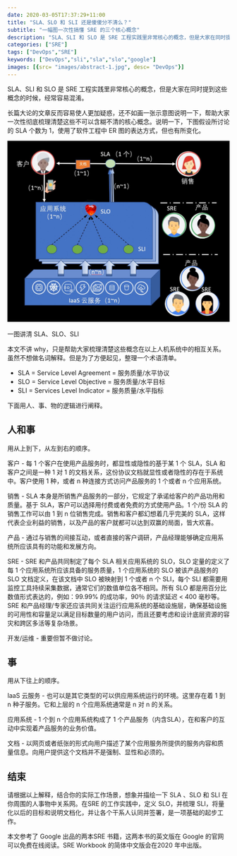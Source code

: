 ```yaml
---
date: 2020-03-05T17:37:29+11:00
title: "SLA、SLO 和 SLI 还是傻傻分不清么？"
subtitle: "一幅图一次性搞懂 SRE 的三个核心概念"
description: "SLA、SLI 和 SLO 是 SRE 工程实践里非常核心的概念，但是大家在同时提到这些概念的时候，经常容易混淆。"
categories: ["SRE"]
tags: ["DevOps","SRE"]
keywords: ["DevOps","sli","sla","slo","google"]
images: [{src= "images/abstract-1.jpg", desc= "DevOps"}]
---
```

SLA、SLI 和 SLO 是 SRE 工程实践里非常核心的概念，但是大家在同时提到这些概念的时候，经常容易混淆。

长篇大论的文章反而容易使人更加疑惑，还不如画一张示意图说明一下，帮助大家一次性彻底梳理清楚这些不可以含糊不清的核心概念。说明一下，下图假设所讨论的 SLA 个数为 1，使用了软件工程中 ER 图的表达方式，但也有所变化。

![SLA、SLO、SLI](/images/sla-sli-slo.jpeg)

一图讲清 SLA、SLO、SLI

本文不讲 why，只是帮助大家梳理清楚这些概念在以上人机系统中的相互关系。虽然不想做名词解释。但是为了方便起见，整理一个术语清单。

* SLA = Service Level Agreement = 服务质量/水平协议
* SLO = Service Level Objective = 服务质量/水平目标
* SLI = Services Level Indicator = 服务质量/水平指标

下面用人、事、物的逻辑进行阐释。

## 人和事

用从上到下，从左到右的顺序。

客户 - 每 1 个客户在使用产品服务时，都显性或隐性的基于某 1 个 SLA，SLA 和客户之间是一种 1 对 1 的文档关系，这份协议文档就显性或者隐性的存在于系统中。客户使用 1 种，或者 n 种连接方式访问产品服务的 1 个或者 n 个应用系统。

销售 - SLA 本身是所销售产品服务的一部分，它规定了承诺给客户的产品功用和质量。基于 SLA，客户可以选择用付费或者免费的方式使用产品。1 个/份 SLA 的销售工作可以由 1 到 n 位销售完成。销售和客户都幻想着几乎完美的 SLA，这样代表企业利益的销售，以及产品的客户就都可以达到双赢的局面，皆大欢喜。

产品 - 通过与销售的间接互动，或者直接的客户调研，产品经理能够确定应用系统所应该具有的功能和发展方向。

SRE - SRE 和产品共同制定了每个 SLA 相关应用系统的 SLO，SLO 定量的定义了每 1 个应用系统所应该具备的服务质量，1 个应用系统的 SLO 被该产品服务的 SLO 文档定义，在该文档中 SLO 被映射到 1 个或者 n 个 SLI，每个 SLI 都需要用监控工具持续采集数据，通常它们的数值单位各不相同。所有 SLO 都是用百分比数值形式表达的，例如：99.99% 的成功率，90％ 的请求延迟 < 400 毫秒等。SRE 和产品经理/专家还应该共同关注运行应用系统的基础设施层，确保基础设施的可用性和容量足以满足目标数量的用户访问，而且还要考虑和设计底层资源的容灾和跨区多活等复杂场景。

开发/运维 - 重要但暂不做讨论。

## 事

用从下往上的顺序。

IaaS 云服务 - 也可以是其它类型的可以供应用系统运行的环境。这里存在着 1 到 n 种子服务。它和上层的 n 个应用系统通常是 n 对 n 的关系。

应用系统 - 1 个到 n 个应用系统构成了 1 个产品服务（内含SLA），在和客户的互动中实现着产品服务的业务价值。

文档 - 以网页或者纸张的形式向用户描述了某个应用服务所提供的服务内容和质量信息。向用户提供这个文档并不是强制、显性和必须的。

## 结束

请根据以上解释，结合你的实际工作场景，想象并描绘一下 SLA 、SLO 和 SLI 在你周围的人事物中关系网。在SRE 的工作实践中，定义 SLO，并梳理 SLI，将量化以后的目标和说明文档化，并让各个干系人认同并签署，是一项基础的起步工作。

本文参考了 Google 出品的两本SRE 书籍，这两本书的英文版在 Google 的官网可以免费在线阅读。SRE Workbook 的简体中文版会在2020 年中出版。
